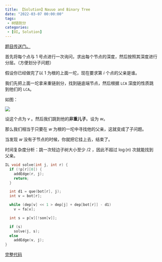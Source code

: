 ```yaml
---
title: 【Solution】Nauuo and Binary Tree
date: "2022-03-07 00:00:00"
tags:
 - 树链剖分
categories:
 - [OI, Solution]
---
```


[题目传送门。](https://loj.ac/p/6669)

<!--more-->

首先将每个点与 $1$ 号点进行一次询问，求出每个节点的深度，然后按照其深度进行分层。（方便划分子问题）

假设你已经做完了以 $1$ 为根的上面一坨，现在要求第 $i$ 个点的父亲是谁。

我们先把上面一坨拿来重链剖分，找到链底端节点，然后根据 $\texttt{LCA}$ 深度的性质跳到他们的 $\texttt{LCA}$。

如图：

![](https://oiwiki.org/graph/images/hld2.png)

设这个点为 $v$ 。然后我们跳到他的**非重儿子**。设为 $w$。

那么我们相当于只要在 $w$ 为根的一坨中寻找他的父亲，这就变成了子问题。

当发现 $w$ 没有子节点的时候，你就把它挂上去，结束了。

时间复杂度分析：跳一次轻边子树大小至少 $/2$ ，因此不超过 $\log(n)$ 次就能找到父亲。

```cpp
IL void solve(int j, int r) {
  if (!p[r][0]) {
    addEdge(r, j);
    return;
  }

  int d1 = que(bot[r], j);
  int v = bot[r];

  while (dep[v] << 1 > dep[j] + dep[bot[r]] - d1)
    v = fa[v];

  int s = p[v][!son[v]];

  if (s)
    solve(j, s);
  else
    addEdge(v, j);
}
```

[完整代码](https://loj.ac/p/6669)